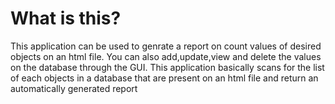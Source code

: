 # What is this?

This application can be used to genrate a report on count values of desired objects on an html file. 
You can also add,update,view and delete the values on the database through the GUI. 
This application basically scans for the list of each objects in a database that are present on an html file and return an automatically generated report
